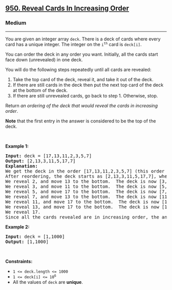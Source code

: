 <h2><a href="https://leetcode.com/problems/reveal-cards-in-increasing-order/">950. Reveal Cards In Increasing Order</a></h2><h3>Medium</h3><hr><div data-pf_style_display="none" data-pf_style_visibility="hidden" class="hidden-originally"><p data-pf_style_display="none" data-pf_style_visibility="hidden" class="hidden-originally">You are given an integer array <code data-pf_style_display="none" data-pf_style_visibility="hidden" class="hidden-originally">deck</code>. There is a deck of cards where every card has a unique integer. The integer on the <code data-pf_style_display="none" data-pf_style_visibility="hidden" class="hidden-originally">i<sup data-pf_style_display="none" data-pf_style_visibility="hidden" class="hidden-originally">th</sup></code> card is <code data-pf_style_display="none" data-pf_style_visibility="hidden" class="hidden-originally">deck[i]</code>.</p>

<p data-pf_style_display="none" data-pf_style_visibility="hidden" class="hidden-originally">You can order the deck in any order you want. Initially, all the cards start face down (unrevealed) in one deck.</p>

<p data-pf_style_display="none" data-pf_style_visibility="hidden" class="hidden-originally">You will do the following steps repeatedly until all cards are revealed:</p>

<ol data-pf_style_display="none" data-pf_style_visibility="hidden" class="hidden-originally">
	<li data-pf_style_display="none" data-pf_style_visibility="hidden" class="hidden-originally">Take the top card of the deck, reveal it, and take it out of the deck.</li>
	<li data-pf_style_display="none" data-pf_style_visibility="hidden" class="hidden-originally">If there are still cards in the deck then put the next top card of the deck at the bottom of the deck.</li>
	<li data-pf_style_display="none" data-pf_style_visibility="hidden" class="hidden-originally">If there are still unrevealed cards, go back to step 1. Otherwise, stop.</li>
</ol>

<p data-pf_style_display="none" data-pf_style_visibility="hidden" class="hidden-originally">Return <em data-pf_style_display="none" data-pf_style_visibility="hidden" class="hidden-originally">an ordering of the deck that would reveal the cards in increasing order</em>.</p>

<p data-pf_style_display="none" data-pf_style_visibility="hidden" class="hidden-originally"><strong data-pf_style_display="none" data-pf_style_visibility="hidden" class="hidden-originally">Note</strong> that the first entry in the answer is considered to be the top of the deck.</p>

<p data-pf_style_display="none" data-pf_style_visibility="hidden" class="hidden-originally">&nbsp;</p>
<p data-pf_style_display="none" data-pf_style_visibility="hidden" class="hidden-originally"><strong class="example hidden-originally" data-pf_style_display="none" data-pf_style_visibility="hidden">Example 1:</strong></p>

<pre data-pf_style_display="none" data-pf_style_visibility="hidden" class="hidden-originally"><strong data-pf_style_display="none" data-pf_style_visibility="hidden" class="hidden-originally">Input:</strong> deck = [17,13,11,2,3,5,7]
<strong data-pf_style_display="none" data-pf_style_visibility="hidden" class="hidden-originally">Output:</strong> [2,13,3,11,5,17,7]
<strong data-pf_style_display="none" data-pf_style_visibility="hidden" class="hidden-originally">Explanation:</strong> 
We get the deck in the order [17,13,11,2,3,5,7] (this order does not matter), and reorder it.
After reordering, the deck starts as [2,13,3,11,5,17,7], where 2 is the top of the deck.
We reveal 2, and move 13 to the bottom.  The deck is now [3,11,5,17,7,13].
We reveal 3, and move 11 to the bottom.  The deck is now [5,17,7,13,11].
We reveal 5, and move 17 to the bottom.  The deck is now [7,13,11,17].
We reveal 7, and move 13 to the bottom.  The deck is now [11,17,13].
We reveal 11, and move 17 to the bottom.  The deck is now [13,17].
We reveal 13, and move 17 to the bottom.  The deck is now [17].
We reveal 17.
Since all the cards revealed are in increasing order, the answer is correct.
</pre>

<p data-pf_style_display="none" data-pf_style_visibility="hidden" class="hidden-originally"><strong class="example hidden-originally" data-pf_style_display="none" data-pf_style_visibility="hidden">Example 2:</strong></p>

<pre data-pf_style_display="none" data-pf_style_visibility="hidden" class="hidden-originally"><strong data-pf_style_display="none" data-pf_style_visibility="hidden" class="hidden-originally">Input:</strong> deck = [1,1000]
<strong data-pf_style_display="none" data-pf_style_visibility="hidden" class="hidden-originally">Output:</strong> [1,1000]
</pre>

<p data-pf_style_display="none" data-pf_style_visibility="hidden" class="hidden-originally">&nbsp;</p>
<p data-pf_style_display="none" data-pf_style_visibility="hidden" class="hidden-originally"><strong data-pf_style_display="none" data-pf_style_visibility="hidden" class="hidden-originally">Constraints:</strong></p>

<ul data-pf_style_display="none" data-pf_style_visibility="hidden" class="hidden-originally">
	<li data-pf_style_display="none" data-pf_style_visibility="hidden" class="hidden-originally"><code data-pf_style_display="none" data-pf_style_visibility="hidden" class="hidden-originally">1 &lt;= deck.length &lt;= 1000</code></li>
	<li data-pf_style_display="none" data-pf_style_visibility="hidden" class="hidden-originally"><code data-pf_style_display="none" data-pf_style_visibility="hidden" class="hidden-originally">1 &lt;= deck[i] &lt;= 10<sup data-pf_style_display="none" data-pf_style_visibility="hidden" class="hidden-originally">6</sup></code></li>
	<li data-pf_style_display="none" data-pf_style_visibility="hidden" class="hidden-originally">All the values of <code data-pf_style_display="none" data-pf_style_visibility="hidden" class="hidden-originally">deck</code> are <strong data-pf_style_display="none" data-pf_style_visibility="hidden" class="hidden-originally">unique</strong>.</li>
</ul>
</div>